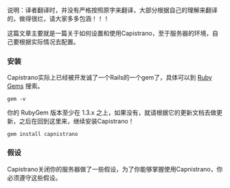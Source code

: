   说明：译者翻译时，并没有严格按照原字来翻译，大部分根据自己的理解来翻译的，做得很烂，请大家多多包涵！！！
  
  这篇文章主要就是一篇关于如何设置和使用Capistrano，至于服务器的环境，自己要根据实际情况去配置。

### 安装

Capistrano实际上已经被开发诚了一个Rails的一个gem了，具体可以到 [Ruby Gems](http://rubygems.org/) 搜索。

`gem -v`

你的 RubyGem 版本至少在 1.3.x 之上，如果没有，就请根据它的更新文档去做更新，之后在回到这里来，继续安装Capistrano！

`gem install capnistrano`

### 假设

Capistrano关闭你的服务器做了一些假设，为了你能够掌握使用Capnistrano，你必须遵守这些假设。
